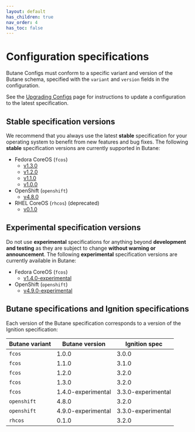 ```yaml
---
layout: default
has_children: true
nav_order: 4
has_toc: false
---
```


# Configuration specifications

Butane Configs must conform to a specific variant and version of the Butane schema, specified with the `variant` and `version` fields in the configuration.

See the [Upgrading Configs](upgrading.md) page for instructions to update a configuration to the latest specification.

## Stable specification versions

We recommend that you always use the latest **stable** specification for your operating system to benefit from new features and bug fixes. The following **stable** specification versions are currently supported in Butane:

- Fedora CoreOS (`fcos`)
  - [v1.3.0](config-fcos-v1_3.md)
  - [v1.2.0](config-fcos-v1_2.md)
  - [v1.1.0](config-fcos-v1_1.md)
  - [v1.0.0](config-fcos-v1_0.md)
- OpenShift (`openshift`)
  - [v4.8.0](config-openshift-v4_8.md)
- RHEL CoreOS (`rhcos`) (deprecated)
  - [v0.1.0](config-rhcos-v0_1.md)

## Experimental specification versions

Do not use **experimental** specifications for anything beyond **development and testing** as they are subject to change **without warning or announcement**. The following **experimental** specification versions are currently available in Butane:

- Fedora CoreOS (`fcos`)
  - [v1.4.0-experimental](config-fcos-v1_4-exp.md)
- OpenShift (`openshift`)
  - [v4.9.0-experimental](config-openshift-v4_9-exp.md)

## Butane specifications and Ignition specifications

Each version of the Butane specification corresponds to a version of the Ignition specification:

| Butane variant | Butane version     | Ignition spec      |
|----------------|--------------------|--------------------|
| `fcos`         | 1.0.0              | 3.0.0              |
| `fcos`         | 1.1.0              | 3.1.0              |
| `fcos`         | 1.2.0              | 3.2.0              |
| `fcos`         | 1.3.0              | 3.2.0              |
| `fcos`         | 1.4.0-experimental | 3.3.0-experimental |
| `openshift`    | 4.8.0              | 3.2.0              |
| `openshift`    | 4.9.0-experimental | 3.3.0-experimental |
| `rhcos`        | 0.1.0              | 3.2.0              |
